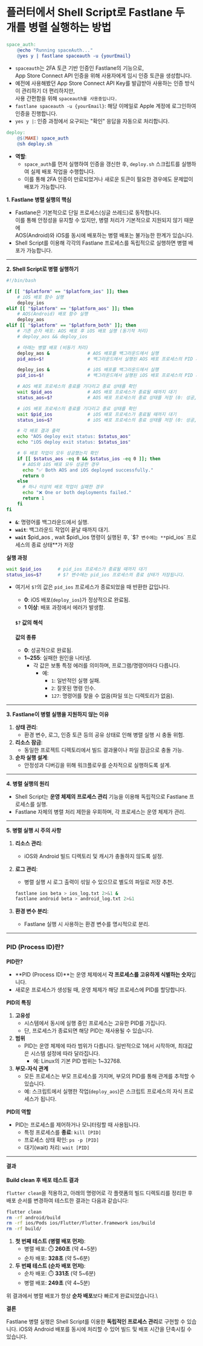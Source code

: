 # 플러터에서 Shell Script로 Fastlane 두 개를 병렬 실행하는 방법

####

```makefile
space_auth:
    @echo "Running spaceAuth..."
    @yes y | fastlane spaceauth -u {yourEmail}
```

* `spaceauth`는 2FA 토큰 기반 인증인 Fastlane의 기능으로, \
  App Store Connect API 인증을 위해 사용자에게 임시 인증 토큰을 생성합니다.
* 예전에 사용해봤던 App Store Connect API Key를 발급받아 사용하는 인증 방식이 관리하기 더 편리하지만, \
  사용 간편함을 위해 `spaceauth를 사용중입니다.`&#x20;
* `fastlane spaceauth -u {yourEmail}`: 해당 이메일로 Apple 계정에 로그인하여 인증을 진행합니다.
* `yes y |`: 인증 과정에서 요구되는 "확인" 응답을 자동으로 처리합니다.

```makefile
deploy:
    @$(MAKE) space_auth
    @sh deploy.sh
```

* **역할**:
  * `space_auth`를 먼저 실행하여 인증을 갱신한 후, `deploy.sh` 스크립트를 실행하여 실제 배포 작업을 수행합니다.
  * 이를 통해 2FA 인증이 만료되었거나 새로운 토큰이 필요한 경우에도 문제없이 배포가 가능합니다.



**1. Fastlane 병렬 실행의 핵심**

* Fastlane은 기본적으로 단일 프로세스(싱글 쓰레드)로 동작합니다. \
  이를 통해 안정성을 유지할 수 있지만, 병렬 처리가 기본적으로 지원되지 않기 때문에 \
  AOS(Android)와 iOS를 동시에 배포하는 병렬 배포는 불가능한 한계가 있습니다.
* Shell Script를 이용해 각각의 Fastlane 프로세스를 독립적으로 실행하면 병렬 배포가 가능합니다.

***

**2. Shell Script로 병렬 실행하기**

```bash
#!/bin/bash

if [[ "$platform" == "$platform_ios" ]]; then
    # iOS 배포 함수 실행
    deploy_ios
elif [[ "$platform" == "$platform_aos" ]]; then
    # AOS(Android) 배포 함수 실행
    deploy_aos
elif [[ "$platform" == "$platform_both" ]]; then
    # 기존 순차 배포: AOS 배포 후 iOS 배포 실행 (동기적 처리)
    # deploy_aos && deploy_ios

    # 아래는 병렬 배포 (비동기 처리)
    deploy_aos &              # AOS 배포를 백그라운드에서 실행
    pid_aos=$!                # 백그라운드에서 실행된 AOS 배포 프로세스의 PID 저장

    deploy_ios &              # iOS 배포를 백그라운드에서 실행
    pid_ios=$!                # 백그라운드에서 실행된 iOS 배포 프로세스의 PID 저장

    # AOS 배포 프로세스의 종료를 기다리고 종료 상태를 확인
    wait $pid_aos             # AOS 배포 프로세스가 종료될 때까지 대기
    status_aos=$?             # AOS 배포 프로세스의 종료 상태를 저장 (0: 성공, 그 외: 실패)

    # iOS 배포 프로세스의 종료를 기다리고 종료 상태를 확인
    wait $pid_ios             # iOS 배포 프로세스가 종료될 때까지 대기
    status_ios=$?             # iOS 배포 프로세스의 종료 상태를 저장 (0: 성공, 그 외: 실패)

    # 각 배포 결과 출력
    echo "AOS deploy exit status: $status_aos"
    echo "iOS deploy exit status: $status_ios"

    # 두 배포 작업이 모두 성공했는지 확인
    if [[ $status_aos -eq 0 && $status_ios -eq 0 ]]; then
      # AOS와 iOS 배포 모두 성공한 경우
      echo "✅ Both AOS and iOS deployed successfully."
      return 0
    else
      # 하나 이상의 배포 작업이 실패한 경우
      echo "❌ One or both deployments failed."
      return 1
    fi
fi

```

* **`&`**: 명령어를 백그라운드에서 실행.
* **`wait`**: 백그라운드 작업이 끝날 때까지 대기.
* **`wait`** $pid\_aos , wait $pid\_ios  명령이 실행된 후, `$?` 변수에는 **`pid_ios` 프로세스의 종료 상태**가 저장

**실행 과정**

```bash
wait $pid_ios      # pid_ios 프로세스가 종료될 때까지 대기
status_ios=$?      # $? 변수에는 pid_ios 프로세스의 종료 상태가 저장됩니다.
```

*   여기서 `$?`의 값은 `pid_ios` 프로세스가 종료되었을 때 반환한 값입니다.

    * **0**: iOS 배포(`deploy_ios`)가 정상적으로 완료됨.
    * **1 이상**: 배포 과정에서 에러가 발생함.



    #### **`$?` 값의 해석**

    **값의 종류**

    * **0**: 성공적으로 완료됨.
    * **1\~255**: 실패한 원인을 나타냄.
      * 각 값은 보통 특정 에러를 의미하며, 프로그램/명령어마다 다릅니다.
        * 예:
          * `1`: 일반적인 실행 실패.
          * `2`: 잘못된 명령 인수.
          * `127`: 명령어를 찾을 수 없음(파일 또는 디렉토리가 없음).



***

**3. Fastlane이 병렬 실행을 지원하지 않는 이유**

1. **상태 관리**:
   * 환경 변수, 로그, 인증 토큰 등의 공유 상태로 인해 병렬 실행 시 충돌 위험.
2. **리소스 잠금**:
   * 동일한 프로젝트 디렉토리에서 빌드 결과물이나 파일 잠금으로 충돌 가능.
3. **순차 실행 설계**:
   * 안정성과 디버깅을 위해 워크플로우를 순차적으로 실행하도록 설계.

***

**4. 병렬 실행의 원리**

* Shell Script는 **운영 체제의 프로세스 관리** 기능을 이용해 독립적으로 Fastlane 프로세스를 실행.
* Fastlane 자체의 병렬 처리 제한을 우회하며, 각 프로세스는 운영 체제가 관리.

***

**5. 병렬 실행 시 주의 사항**

1. **리소스 관리**:
   * iOS와 Android 빌드 디렉토리 및 캐시가 충돌하지 않도록 설정.
2.  **로그 관리**:

    * 병렬 실행 시 로그 출력이 섞일 수 있으므로 별도의 파일로 저장 추천.

    ```bash
    fastlane ios beta > ios_log.txt 2>&1 &
    fastlane android beta > android_log.txt 2>&1
    ```
3. **환경 변수 분리**:
   * Fastlane 실행 시 사용하는 환경 변수를 명시적으로 분리.

***

### **PID (Process ID)란?**

**PID란?**

* \*\*PID (Process ID)\*\*는 운영 체제에서 **각 프로세스를 고유하게 식별하는 숫자**입니다.
* 새로운 프로세스가 생성될 때, 운영 체제가 해당 프로세스에 PID를 할당합니다.

**PID의 특징**

1. **고유성**
   * 시스템에서 동시에 실행 중인 프로세스는 고유한 PID를 가집니다.
   * 단, 프로세스가 종료되면 해당 PID는 재사용될 수 있습니다.
2. **범위**
   * PID는 운영 체제에 따라 범위가 다릅니다. 일반적으로 1에서 시작하며, 최대값은 시스템 설정에 따라 달라집니다.
     * 예: Linux의 기본 PID 범위는 1\~32768.
3. **부모-자식 관계**
   * 모든 프로세스는 부모 프로세스를 가지며, 부모의 PID를 통해 관계를 추적할 수 있습니다.
   * 예: 스크립트에서 실행한 작업(`deploy_aos`)은 스크립트 프로세스의 자식 프로세스가 됩니다.

**PID의 역할**

* PID는 프로세스를 제어하거나 모니터링할 때 사용됩니다.
  * 특정 프로세스를 **종료**: `kill [PID]`
  * 프로세스 상태 확인: `ps -p [PID]`
  * 대기(wait) 처리: `wait [PID]`



***

**결과**\
\
**Build clean 후 배포 테스트 결과**

`flutter clean`을 적용하고, 아래의 명령어로 각 플랫폼의 빌드 디렉토리를 정리한 후 배포 순서를 변경하여 테스트한 결과는 다음과 같습니다:

```bash
flutter clean
rm -rf android/build
rm -rf ios/Pods ios/Flutter/Flutter.framework ios/build
rm -rf build/
```

1. **첫 번째 테스트 (병렬 배포 먼저)**:
   * 병렬 배포: ⏱️ **260초** (약 4\~5분)
   * 순차 배포: **328초** (약 5\~6분)
2. **두 번째 테스트 (순차 배포 먼저)**:
   * 순차 배포: ⏱️ **331초** (약 5\~6분)
   * 병렬 배포: **249초** (약 4\~5분)

위 결과에서 병렬 배포가 항상 **순차 배포**보다 빠르게 완료되었습니다.\


**결론**

Fastlane 병렬 실행은 Shell Script를 이용한 **독립적인 프로세스 관리**로 구현할 수 있습니다. iOS와 Android 배포를 동시에 처리할 수 있어 빌드 및 배포 시간을 단축시킬 수 있습니다.
